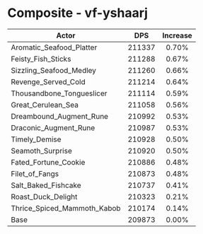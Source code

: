 # Composite - vf-yshaarj
| Actor | DPS | Increase |
|---|:---:|:---:|
|Aromatic_Seafood_Platter|211337|0.70%|
|Feisty_Fish_Sticks|211288|0.67%|
|Sizzling_Seafood_Medley|211260|0.66%|
|Revenge_Served_Cold|211214|0.64%|
|Thousandbone_Tongueslicer|211114|0.59%|
|Great_Cerulean_Sea|211058|0.56%|
|Dreambound_Augment_Rune|210992|0.53%|
|Draconic_Augment_Rune|210987|0.53%|
|Timely_Demise|210928|0.50%|
|Seamoth_Surprise|210920|0.50%|
|Fated_Fortune_Cookie|210886|0.48%|
|Filet_of_Fangs|210873|0.48%|
|Salt_Baked_Fishcake|210737|0.41%|
|Roast_Duck_Delight|210323|0.21%|
|Thrice_Spiced_Mammoth_Kabob|210174|0.14%|
|Base|209873|0.00%|
